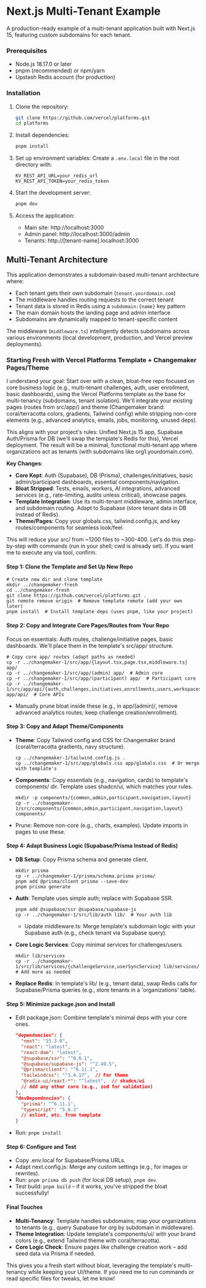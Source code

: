 # Next.js Multi-Tenant Example

A production-ready example of a multi-tenant application built with Next.js 15, featuring custom subdomains for each tenant.

### Prerequisites

- Node.js 18.17.0 or later
- pnpm (recommended) or npm/yarn
- Upstash Redis account (for production)

### Installation

1. Clone the repository:

   ```bash
   git clone https://github.com/vercel/platforms.git
   cd platforms
   ```
2. Install dependencies:

   ```bash
   pnpm install
   ```
3. Set up environment variables:
   Create a `.env.local` file in the root directory with:

   ```
   KV_REST_API_URL=your_redis_url
   KV_REST_API_TOKEN=your_redis_token
   ```
4. Start the development server:

   ```bash
   pnpm dev
   ```
5. Access the application:

   - Main site: http://localhost:3000
   - Admin panel: http://localhost:3000/admin
   - Tenants: http://[tenant-name].localhost:3000

## Multi-Tenant Architecture

This application demonstrates a subdomain-based multi-tenant architecture where:

- Each tenant gets their own subdomain (`tenant.yourdomain.com`)
- The middleware handles routing requests to the correct tenant
- Tenant data is stored in Redis using a `subdomain:{name}` key pattern
- The main domain hosts the landing page and admin interface
- Subdomains are dynamically mapped to tenant-specific content

The middleware (`middleware.ts`) intelligently detects subdomains across various environments (local development, production, and Vercel preview deployments).

### Starting Fresh with Vercel Platforms Template + Changemaker Pages/Theme

I understand your goal: Start over with a clean, bloat-free repo focused on core business logic (e.g., multi-tenant challenges, auth, user enrollment, basic dashboards), using the Vercel Platforms template as the base for multi-tenancy (subdomains, tenant isolation). We'll integrate your existing pages (routes from src/app/) and theme (Changemaker brand: coral/terracotta colors, gradients, Tailwind config) while stripping non-core elements (e.g., advanced analytics, emails, jobs, monitoring, unused deps).

This aligns with your project's rules: Unified Next.js 15 app, Supabase Auth/Prisma for DB (we'll swap the template's Redis for this), Vercel deployment. The result will be a minimal, functional multi-tenant app where organizations act as tenants (with subdomains like org1.yourdomain.com).

**Key Changes**:

- **Core Kept**: Auth (Supabase), DB (Prisma), challenges/initiatives, basic admin/participant dashboards, essential components/navigation.
- **Bloat Stripped**: Tests, emails, workers, AI integrations, advanced services (e.g., rate-limiting, audits unless critical), showcase pages.
- **Template Integration**: Use its multi-tenant middleware, admin interface, and subdomain routing. Adapt to Supabase (store tenant data in DB instead of Redis).
- **Theme/Pages**: Copy your globals.css, tailwind.config.js, and key routes/components for seamless look/feel.

This will reduce your src/ from ~1200 files to ~300-400. Let's do this step-by-step with commands (run in your shell; cwd is already set). If you want me to execute any via tool, confirm.

#### Step 1: Clone the Template and Set Up New Repo

```
# Create new dir and clone template
mkdir ../changemaker-fresh
cd ../changemaker-fresh
git clone https://github.com/vercel/platforms.git .
git remote remove origin  # Remove template remote (add your own later)
pnpm install  # Install template deps (uses pnpm, like your project)
```

#### Step 2: Copy and Integrate Core Pages/Routes from Your Repo

Focus on essentials: Auth routes, challenge/initiative pages, basic dashboards. We'll place them in the template's src/app/ structure.

```
# Copy core app/ routes (adapt paths as needed)
cp -r ../changemaker-1/src/app/{layout.tsx,page.tsx,middleware.ts} app/
cp -r ../changemaker-1/src/app/(admin) app/  # Admin core
cp -r ../changemaker-1/src/app/(participant) app/  # Participant core
cp -r ../changemaker-1/src/app/api/{auth,challenges,initiatives,enrollments,users,workspaces} app/api/  # Core APIs
```

- Manually prune bloat inside these (e.g., in app/(admin)/, remove advanced analytics routes; keep challenge creation/enrollment).

#### Step 3: Copy and Adapt Theme/Components

- **Theme**: Copy Tailwind config and CSS for Changemaker brand (coral/terracotta gradients, navy structure).
  ```
  cp ../changemaker-1/tailwind.config.js .
  cp ../changemaker-1/src/app/globals.css app/globals.css  # Or merge with template's
  ```
- **Components**: Copy essentials (e.g., navigation, cards) to template's components/ dir. Template uses shadcn/ui, which matches your rules.
  ```
  mkdir -p components/{common,admin,participant,navigation,layout}
  cp -r ../changemaker-1/src/components/{common,admin,participant,navigation,layout} components/
  ```
- Prune: Remove non-core (e.g., charts, examples). Update imports in pages to use these.

#### Step 4: Adapt Business Logic (Supabase/Prisma Instead of Redis)

- **DB Setup**: Copy Prisma schema and generate client.

  ```
  mkdir prisma
  cp -r ../changemaker-1/prisma/schema.prisma prisma/
  pnpm add @prisma/client prisma --save-dev
  pnpm prisma generate
  ```
- **Auth**: Template uses simple auth; replace with Supabase SSR.

  ```
  pnpm add @supabase/ssr @supabase/supabase-js
  cp -r ../changemaker-1/src/lib/auth lib/  # Your auth lib
  ```

  - Update middleware.ts: Merge template's subdomain logic with your Supabase auth (e.g., check tenant via Supabase query).
- **Core Logic Services**: Copy minimal services for challenges/users.

  ```
  mkdir lib/services
  cp -r ../changemaker-1/src/lib/services/{challengeService,userSyncService} lib/services/  # Add more as needed
  ```
- **Replace Redis**: In template's lib/ (e.g., tenant data), swap Redis calls for Supabase/Prisma queries (e.g., store tenants in a 'organizations' table).

#### Step 5: Minimize package.json and Install

- Edit package.json: Combine template's minimal deps with your core ones.
  ```json
  "dependencies": {
    "next": "15.3.0",
    "react": "latest",
    "react-dom": "latest",
    "@supabase/ssr": "^0.6.1",
    "@supabase/supabase-js": "^2.49.5",
    "@prisma/client": "^6.11.1",
    "tailwindcss": "^3.4.17",  // For theme
    "@radix-ui/react-*": "^latest",  // shadcn/ui
    // Add any other core (e.g., zod for validation)
  },
  "devDependencies": {
    "prisma": "^6.11.1",
    "typescript": "5.8.3"
    // eslint, etc. from template
  }
  ```
- Run: `pnpm install`

#### Step 6: Configure and Test

- Copy .env.local for Supabase/Prisma URLs.
- Adapt next.config.js: Merge any custom settings (e.g., for images or rewrites).
- Run: `pnpm prisma db push` (for local DB setup), `pnpm dev`.
- Test build: `pnpm build` – if it works, you've stripped the bloat successfully!

#### Final Touches

- **Multi-Tenancy**: Template handles subdomains; map your organizations to tenants (e.g., query Supabase for org by subdomain in middleware).
- **Theme Integration**: Update template's components/ui/ with your brand colors (e.g., extend Tailwind theme with coral/terracotta).
- **Core Logic Check**: Ensure pages like challenge creation work – add seed data via Prisma if needed.

This gives you a fresh start without bloat, leveraging the template's multi-tenancy while keeping your UI/theme. If you need me to run commands or read specific files for tweaks, let me know!
